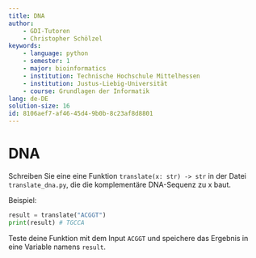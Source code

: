 ```yaml
---
title: DNA
author:
    - GDI-Tutoren
    - Christopher Schölzel
keywords:
    - language: python
    - semester: 1
    - major: bioinformatics
    - institution: Technische Hochschule Mittelhessen
    - institution: Justus-Liebig-Universität
    - course: Grundlagen der Informatik
lang: de-DE
solution-size: 16
id: 8106aef7-af46-45d4-9b0b-8c23af8d8801
---
```


# DNA

Schreiben Sie eine eine Funktion `translate(x: str) -> str` in der Datei `translate_dna.py`, die die komplementäre DNA-Sequenz zu x baut.

Beispiel:

```python
result = translate("ACGGT")
print(result) # TGCCA
```

Teste deine Funktion mit dem Input `ACGGT` und speichere das Ergebnis in eine Variable namens `result`.
